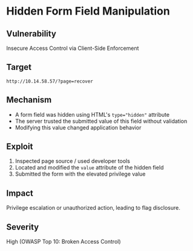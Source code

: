# Hidden Form Field Manipulation

## Vulnerability
Insecure Access Control via Client-Side Enforcement

## Target
`http://10.14.58.57/?page=recover`

## Mechanism
- A form field was hidden using HTML's `type="hidden"` attribute
- The server trusted the submitted value of this field without validation
- Modifying this value changed application behavior

## Exploit
1. Inspected page source / used developer tools
2. Located and modified the `value` attribute of the hidden field
3. Submitted the form with the elevated privilege value

## Impact
Privilege escalation or unauthorized action, leading to flag disclosure.

## Severity
High (OWASP Top 10: Broken Access Control)